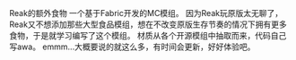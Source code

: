 Reak的额外食物
一个基于Fabric开发的MC模组。
因为Reak玩原版太无聊了，Reak又不想添加那些大型食品模组，想在不改变原版生存节奏的情况下拥有更多食物，于是就学习编写了这个模组。
材质从各个开源模组中抽取而来，代码自己写awa。
emmm...大概要说的就这么多，有时间会更新，好好体验吧。
